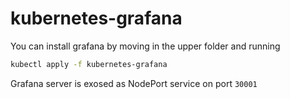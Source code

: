 # kubernetes-grafana

You can install grafana by moving in the upper folder and running

```zsh
kubectl apply -f kubernetes-grafana
```

Grafana server is exosed as NodePort service on port `30001`
